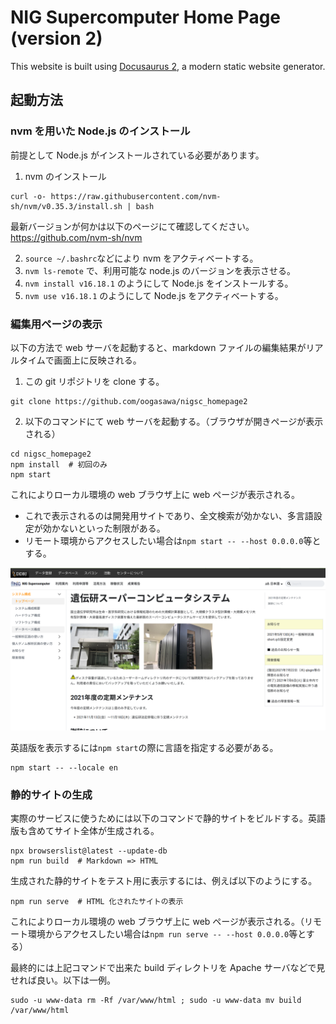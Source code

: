 # NIG Supercomputer Home Page (version 2)

This website is built using [Docusaurus 2](https://docusaurus.io/), a modern static website generator.

## 起動方法


### nvm を用いた Node.js のインストール

前提として Node.js がインストールされている必要があります。

1. nvm のインストール

```
curl -o- https://raw.githubusercontent.com/nvm-sh/nvm/v0.35.3/install.sh | bash
```

最新バージョンが何かは以下のページにて確認してください。https://github.com/nvm-sh/nvm

2. `source ~/.bashrc`などにより nvm をアクティベートする。
3. `nvm ls-remote` で、利用可能な node.js のバージョンを表示させる。
4. `nvm install v16.18.1` のようにして Node.js をインストールする。
5. `nvm use v16.18.1` のようにして Node.js をアクティベートする。

### 編集用ページの表示

以下の方法で web サーバを起動すると、markdown ファイルの編集結果がリアルタイムで画面上に反映される。

1. この git リポジトリを clone する。

```
git clone https://github.com/oogasawa/nigsc_homepage2
```

2. 以下のコマンドにて web サーバを起動する。（ブラウザが開きページが表示される）

```
cd nigsc_homepage2
npm install  # 初回のみ
npm start
```

これによりローカル環境の web ブラウザ上に web ページが表示される。

- これで表示されるのは開発用サイトであり、全文検索が効かない、多言語設定が効かないといった制限がある。
- リモート環境からアクセスしたい場合は`npm start -- --host 0.0.0.0`等とする。

![](top_page.png)

英語版を表示するには`npm start`の際に言語を指定する必要がある。

```
npm start -- --locale en
```


### 静的サイトの生成

実際のサービスに使うためには以下のコマンドで静的サイトをビルドする。英語版も含めてサイト全体が生成される。

```
npx browserslist@latest --update-db
npm run build  # Markdown => HTML
```

生成された静的サイトをテスト用に表示するには、例えば以下のようにする。

```
npm run serve  # HTML 化されたサイトの表示 
```

これによりローカル環境の web ブラウザ上に web ページが表示される。（リモート環境からアクセスしたい場合は`npm run serve -- --host 0.0.0.0`等とする）


最終的には上記コマンドで出来た build ディレクトリを Apache サーバなどで見せれば良い。以下は一例。

```
sudo -u www-data rm -Rf /var/www/html ; sudo -u www-data mv build /var/www/html
```

